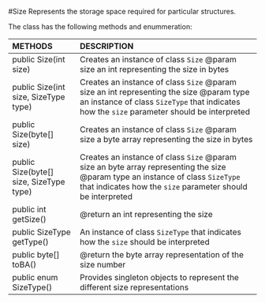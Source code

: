 #Size
Represents the storage space required for particular structures.

The class has the following methods and enummeration:

|METHODS                                       |DESCRIPTION                                                                                        |
|:---------------------------------------------|:--------------------------------------------------------------------------------------------------|
|public Size(int size)|Creates an instance of class <code>Size</code> @param size an int representing the size in bytes|
|public Size(int size, SizeType type)|Creates an instance of class <code>Size</code> @param size an int representing the size @param type an instance of class <code>SizeType</code> that indicates how the <code>size</code> parameter should be interpreted|
|public Size(byte[] size)|Creates an instance of class <code>Size</code> @param size a byte array representing the size in bytes|
|public Size(byte[] size, SizeType type)|Creates an instance of class <code>Size</code> @param size an byte array representing the size @param type an instance of class <code>SizeType</code> that indicates how the <code>size</code> parameter should be interpreted|
|public int getSize()|@return an int representing the size|
|public SizeType getType()|An instance of class <code>SizeType</code> that indicates how the <code>size</code> should be interpreted|
|public byte[] toBA()|@return the byte array representation of the size number|
|public enum SizeType()|Provides singleton objects to represent the different size representations|
   
